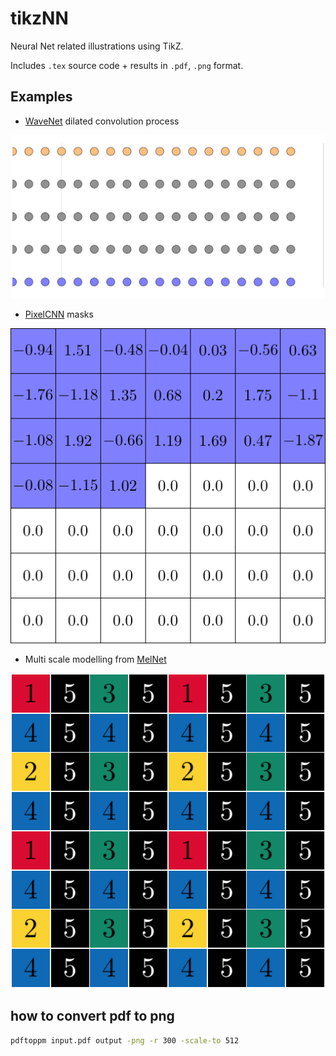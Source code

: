 # tikzNN
Neural Net related illustrations using TikZ.

Includes `.tex` source code + results in `.pdf`, `.png` format.

## Examples

- [WaveNet](https://deepmind.com/blog/article/wavenet-generative-model-raw-audio) dilated convolution process

![](wavenet/wavenet.gif)

- [PixelCNN](https://arxiv.org/abs/1606.05328) masks

![](PixelCNN/PixelCNNmask.png) 

- Multi scale modelling from [MelNet](https://arxiv.org/abs/1906.01083)

![](MelNet/MultiScaleModelling.png)


## how to convert pdf to png

```bash
pdftoppm input.pdf output -png -r 300 -scale-to 512
```

